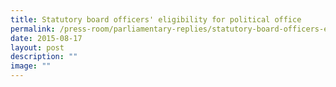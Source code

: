 ```yaml
---
title: Statutory board officers' eligibility for political office
permalink: /press-room/parliamentary-replies/statutory-board-officers-eligibility-for-political-office/
date: 2015-08-17
layout: post
description: ""
image: ""
---
```

